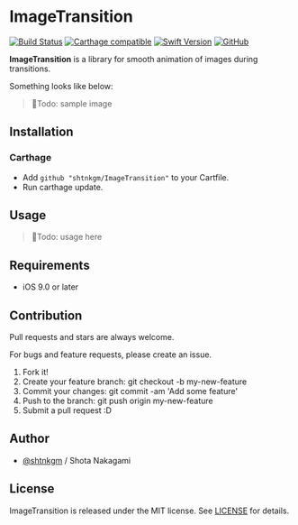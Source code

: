 # ImageTransition

[![Build Status](https://travis-ci.com/shtnkgm/ImageTransition.svg?branch=master)](https://travis-ci.com/shtnkgm/ImageTransition)
[![Carthage compatible](https://img.shields.io/badge/Carthage-compatible-4BC51D.svg?style=flat)](https://github.com/Carthage/Carthage)
[![Swift Version](https://img.shields.io/badge/Swift-4-F16D39.svg)](https://developer.apple.com/swift)
[![GitHub](https://img.shields.io/github/license/shtnkgm/ImageTransition.svg)](https://github.com/shtnkgm/ImageTransition/blob/master/LICENSE)

**ImageTransition** is a library for smooth animation of images during transitions.

Something looks like below:

> :construction:Todo: sample image

## Installation

### Carthage

 - Add `github "shtnkgm/ImageTransition"` to your Cartfile.
 - Run carthage update.

## Usage

> :construction:Todo: usage here

## Requirements

 - iOS 9.0 or later

## Contribution

Pull requests and stars are always welcome.

For bugs and feature requests, please create an issue.

1. Fork it!
2. Create your feature branch: git checkout -b my-new-feature
3. Commit your changes: git commit -am 'Add some feature'
4. Push to the branch: git push origin my-new-feature
5. Submit a pull request :D

## Author

 - [@shtnkgm](https://github.com/shtnkgm) / Shota Nakagami

## License

ImageTransition is released under the MIT license. See [LICENSE](https://github.com/shtnkgm/ImageTransition/blob/master/LICENSE) for details.
